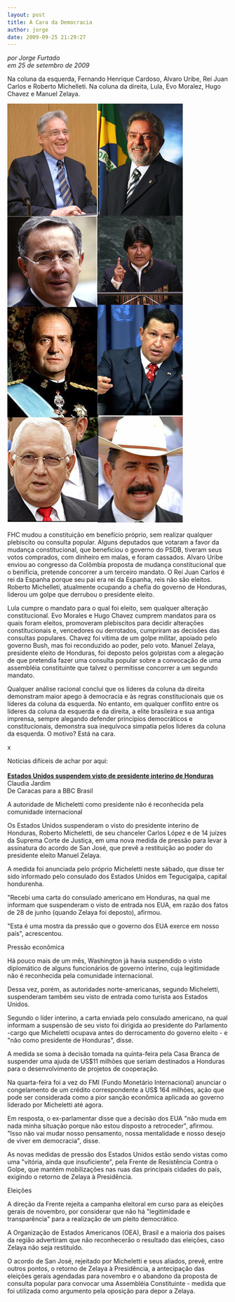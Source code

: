 ```yaml
---
layout: post
title: A Cara da Democracia
author: jorge
date: 2009-09-25 21:29:27
---
```

*por Jorge Furtado*\
*em 25 de setembro de 2009*

Na coluna da esquerda, Fernando Henrique Cardoso, Alvaro Uribe, Rei Juan Carlos e Roberto Michelleti. Na coluna da direita, Lula, Evo Moralez, Hugo Chavez e Manuel Zelaya.



![](/uploads/cara-democr.jpg)

FHC mudou a constituição em benefício próprio, sem realizar qualquer plebiscito ou consulta popular. Alguns deputados que votaram a favor da mudança constitucional, que beneficiou o governo do PSDB, tiveram seus votos comprados, com dinheiro em malas, e foram cassados. Alvaro Uribe enviou ao congresso da Colômbia proposta de mudança constitucional que o benificia, pretende concorrer a um terceiro mandato. O Rei Juan Carlos é rei da Espanha porque seu pai era rei da Espanha, reis não são eleitos. Roberto Michelleti, atualmente ocupando a chefia do governo de Honduras, liderou um golpe que derrubou o presidente eleito.

Lula cumpre o mandato para o qual foi eleito, sem qualquer alteração constitucional. Evo Morales e Hugo Chavez cumprem mandatos para os quais foram eleitos, promoveram plebiscitos para decidir alterações constitucionais e, vencedores ou derrotados, cumpriram as decisões das consultas populares. Chavez foi vítima de um golpe militar, apoiado pelo governo Bush, mas foi reconduzido ao poder, pelo voto. Manuel Zelaya, presidente eleito de Honduras, foi deposto pelos golpistas com a alegação de que pretendia fazer uma consulta popular sobre a convocação de uma assembléia constituinte que talvez o permitisse concorrer a um segundo mandato.

Qualquer análise racional conclui que os líderes da coluna da direita demonstram maior apego à democracia e às regras constitucionais que os líderes da coluna da esquerda. No entanto, em qualquer conflito entre os líderes da coluna da esquerda e da direita, a elite brasileira e sua antiga imprensa, sempre alegando defender princípios democráticos e constitucionais, demonstra sua inequívoca simpatia pelos lideres da coluna da esquerda. O motivo? Está na cara.

x

Notícias difíceis de achar por aqui:\
\
**[Estados Unidos suspendem visto de presidente interino de Honduras](<http://www.bbc.co.uk/portuguese/noticias/2009/09/090912_honduras_rc.shtml>)**\
Claudia Jardim\
De Caracas para a BBC Brasil

A autoridade de Micheletti como presidente não é reconhecida pela comunidade internacional

Os Estados Unidos suspenderam o visto do presidente interino de Honduras, Roberto Micheletti, de seu chanceler Carlos López e de 14 juízes da Suprema Corte de Justiça, em uma nova medida de pressão para levar à assinatura do acordo de San José, que prevê a restituição ao poder do presidente eleito Manuel Zelaya.

A medida foi anunciada pelo próprio Micheletti neste sábado, que disse ter sido informado pelo consulado dos Estados Unidos em Tegucigalpa, capital hondurenha.

"Recebi uma carta do consulado americano em Honduras, na qual me informam que suspenderam o visto de entrada nos EUA, em razão dos fatos de 28 de junho (quando Zelaya foi deposto), afirmou.

"Esta é uma mostra da pressão que o governo dos EUA exerce em nosso país", acrescentou.

Pressão econômica

Há pouco mais de um mês, Washington já havia suspendido o visto diplomático de alguns funcionários de governo interino, cuja legitimidade não é reconhecida pela comunidade internacional.

Dessa vez, porém, as autoridades norte-americanas, segundo Micheletti, suspenderam também seu visto de entrada como turista aos Estados Unidos.

Segundo o líder interino, a carta enviada pelo consulado americano, na qual informam a suspensão de seu visto foi dirigida ao presidente do Parlamento -cargo que Micheletti ocupava antes do derrocamento do governo eleito - e "não como presidente de Honduras", disse.

A medida se soma à decisão tomada na quinta-feira pela Casa Branca de suspender uma ajuda de US$11 milhões que seriam destinados a Honduras para o desenvolvimento de projetos de cooperação.

Na quarta-feira foi a vez do FMI (Fundo Monetário Internacional) anunciar o congelamento de um crédito correspondente a US$ 164 milhões, ação que pode ser considerada como a pior sanção econômica aplicada ao governo liderado por Micheletti até agora.

Em resposta, o ex-parlamentar disse que a decisão dos EUA "não muda em nada minha situação porque não estou disposto a retroceder", afirmou. "Isso não vai mudar nosso pensamento, nossa mentalidade e nosso desejo de viver em democracia", disse.

As novas medidas de pressão dos Estados Unidos estão sendo vistas como uma "vitória, ainda que insuficiente", pela Frente de Resistência Contra o Golpe, que mantém mobilizações nas ruas das principais cidades do país, exigindo o retorno de Zelaya à Presidência.

Eleições

A direção da Frente rejeita a campanha eleitoral em curso para as eleições gerais de novembro, por considerar que não há "legitimidade e transparência" para a realização de um pleito democrático.

A Organização de Estados Americanos (OEA), Brasil e a maioria dos países da região advertiram que não reconhecerão o resultado das eleições, caso Zelaya não seja restituído.

O acordo de San José, rejeitado por Micheletti e seus aliados, prevê, entre outros pontos, o retorno de Zelaya à Presidência, a antecipação das eleições gerais agendadas para novembro e o abandono da proposta de consulta popular para convocar uma Assembléia Constituinte - medida que foi utilizada como argumento pela oposição para depor a Zelaya.